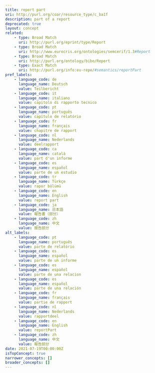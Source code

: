 ```yaml
---
title: report part
uri: http://purl.org/coar/resource_type/c_ba1f
description: part of a report
deprecated: true
layout: concept
related:
    - type: Broad Match
      uri: http://purl.org/eprint/type/Report
    - type: Broad Match
      uri: http://www.eurocris.org/ontologies/semcerif/1.3#Report
    - type: Broad Match
      uri: http://purl.org/ontology/bibo/Report
    - type: Exact Match
      uri: http://purl.org/info:eu-repo/#semantics/reportPart
pref_labels:
    - language_code: de
      language_name: Deutsch
      value: Teilbericht
    - language_code: it
      language_name: italiano
      value: capitolo di rapporto tecnico
    - language_code: pt
      language_name: português
      value: capítulo de relatório
    - language_code: fr
      language_name: français
      value: chapitre de rapport
    - language_code: nl
      language_name: Nederlands
      value: deelrapport
    - language_code: ca
      language_name: català
      value: part d'un informe
    - language_code: es
      language_name: español
      value: parte de un estudio
    - language_code: tr
      language_name: Türkçe
      value: rapor bölümü
    - language_code: en
      language_name: English
      value: report part
    - language_code: ja
      language_name: 日本語
      value: 報告書（部分）
    - language_code: zh
      language_name: 中文
      value: 报告部分
alt_labels:
    - language_code: pt
      language_name: português
      value: parte de relatório
    - language_code: es
      language_name: español
      value: parte de un informe
    - language_code: es
      language_name: español
      value: parte de una relacion
    - language_code: es
      language_name: español
      value: parte de una relación
    - language_code: fr
      language_name: français
      value: partie de rapport
    - language_code: nl
      language_name: Nederlands
      value: rapportdeel
    - language_code: en
      language_name: English
      value: reportPart
    - language_code: zh
      language_name: 中文
      value: 報告部分
date: 2021-07-19T00:00:00Z
isTopConcept: true
narrower_concepts: []
broader_concepts: []
---
```



